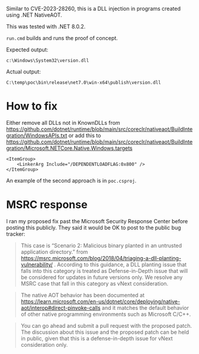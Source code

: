 Similar to CVE-2023-28260, this is a DLL injection in programs created using
.NET NativeAOT.

This was tested with .NET 8.0.2.

`run.cmd` builds and runs the proof of concept.

Expected output:

```
c:\Windows\System32\version.dll
```

Actual output:

```
C:\temp\poc\bin\release\net7.0\win-x64\publish\version.dll
```

# How to fix

Either remove all DLLs not in KnownDLLs from
https://github.com/dotnet/runtime/blob/main/src/coreclr/nativeaot/BuildIntegration/WindowsAPIs.txt
or add this to
https://github.com/dotnet/runtime/blob/main/src/coreclr/nativeaot/BuildIntegration/Microsoft.NETCore.Native.Windows.targets

```
<ItemGroup>
    <LinkerArg Include="/DEPENDENTLOADFLAG:0x800" />
</ItemGroup>
```

An example of the second approach is in `poc.csproj`.

# MSRC response

I ran my proposed fix past the Microsoft Security Response Center before posting this publicly.
They said it would be OK to post to the public bug tracker:

> This case is “Scenario 2: Malicious binary planted in an untrusted application directory.” from https://msrc.microsoft.com/blog/2018/04/triaging-a-dll-planting-vulnerability/ . According to this guidance, a DLL planting issue that falls into this category is treated as Defense-in-Depth issue that will be considered for updates in future versions only. We resolve any MSRC case that fall in this category as vNext consideration.

> The native AOT behavior has been documented at https://learn.microsoft.com/en-us/dotnet/core/deploying/native-aot/interop#direct-pinvoke-calls and it matches the default behavior of other native programming environments such as Microsoft C/C++.

> You can go ahead and submit a pull request with the proposed patch. The discussion about this issue and the proposed patch can be held in public, given that this is a defense-in-depth issue for vNext consideration only.
